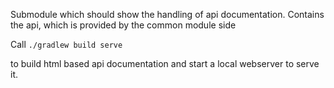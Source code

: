Submodule which should show the handling of api documentation.
Contains the api, which is provided by the common module side

Call 
`
./gradlew build serve 
`

to build html based api documentation and start a local webserver to serve it. 